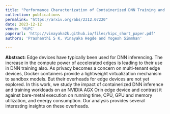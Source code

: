 ```yaml
---
title: "Performance Characterization of Containerized DNN Training and Inference on Edge Accelerators"
collection: publications
permalink: "https://arxiv.org/abs/2312.07220"
date: 2023-12-12
venue: 'HiPC'
paperurl: 'http://vinayaka2k.github.io/files/hipc_short_paper.pdf'
authors: 'Prashanthi S K, Vinayaka Hegde and Yogesh Simmhan'

---
```

**Abstract:** Edge devices have typically been used for DNN inferencing. The increase in the compute power of accelerated edges is leading to their use in DNN training also. As privacy becomes a concern on multi-tenant edge devices, Docker containers provide a lightweight virtualization mechanism to sandbox models. But their overheads for edge devices are not yet explored. In this work, we study the impact of containerized DNN inference and training workloads on an NVIDIA AGX Orin edge device and contrast it against bare-metal execution on running time, CPU, GPU and memory utilization, and energy consumption. Our
analysis provides several interesting insights on these overheads.  